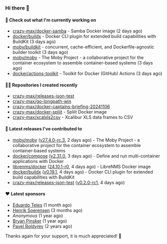 ### Hi there 👋

#### 👷 Check out what I'm currently working on

- [crazy-max/docker-samba](https://github.com/crazy-max/docker-samba) - Samba Docker image (2 days ago)
- [docker/buildx](https://github.com/docker/buildx) - Docker CLI plugin for extended build capabilities with BuildKit (3 days ago)
- [moby/buildkit](https://github.com/moby/buildkit) - concurrent, cache-efficient, and Dockerfile-agnostic builder toolkit (3 days ago)
- [moby/moby](https://github.com/moby/moby) - The Moby Project - a collaborative project for the container ecosystem to assemble container-based systems (3 days ago)
- [docker/actions-toolkit](https://github.com/docker/actions-toolkit) - Toolkit for Docker (GitHub) Actions (3 days ago)

#### 👨‍💻 Repositories I created recently

- [crazy-max/releases-json-test](https://github.com/crazy-max/releases-json-test)
- [crazy-max/go-longpath-win](https://github.com/crazy-max/go-longpath-win)
- [crazy-max/docker-captains-briefing-20241106](https://github.com/crazy-max/docker-captains-briefing-20241106)
- [crazy-max/docker-spliit](https://github.com/crazy-max/docker-spliit) - Spliit Docker image
- [crazy-max/xcalxls2csv](https://github.com/crazy-max/xcalxls2csv) - Xcalibur XLS data frames to CSV

#### 🚀 Latest releases I've contributed to

- [moby/moby](https://github.com/moby/moby) ([v27.4.0-rc.3](https://github.com/moby/moby/releases/tag/v27.4.0-rc.3), 2 days ago) - The Moby Project - a collaborative project for the container ecosystem to assemble container-based systems
- [docker/compose](https://github.com/docker/compose) ([v2.31.0](https://github.com/docker/compose/releases/tag/v2.31.0), 3 days ago) - Define and run multi-container applications with Docker
- [librenms/docker](https://github.com/librenms/docker) ([24.10.1-r0](https://github.com/librenms/docker/releases/tag/24.10.1-r0), 4 days ago) - LibreNMS Docker image
- [docker/buildx](https://github.com/docker/buildx) ([v0.19.1](https://github.com/docker/buildx/releases/tag/v0.19.1), 4 days ago) - Docker CLI plugin for extended build capabilities with BuildKit
- [crazy-max/releases-json-test](https://github.com/crazy-max/releases-json-test) ([v0.2.0-rc1](https://github.com/crazy-max/releases-json-test/releases/tag/v0.2.0-rc1), 4 days ago)

#### ❤️ Latest sponsors
- [Eduardo Teles](https://github.com/eduardoteles17) (1 month ago)
- [Henrik Soerensen](https://github.com/hsoerensen) (3 months ago)
- _Anonymous_ (1 year ago)
- [Bryan Pinsker](https://github.com/BryanPinsker) (1 year ago)
- [Pavel Boldyrev](https://github.com/bpg) (2 years ago)

Thanks again for your support, it is much appreciated! 🙏
